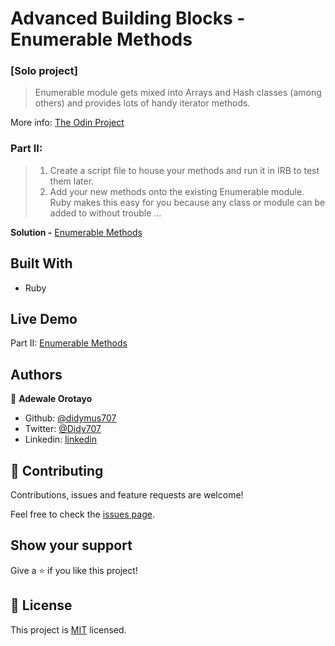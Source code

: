 # Advanced Building Blocks - Enumerable Methods

### [Solo project]

> Enumerable module gets mixed into Arrays and Hash classes (among others) and provides lots of handy iterator methods.

More info: [The Odin Project](https://www.theodinproject.com/courses/ruby-programming/lessons/advanced-building-blocks)

### Part II:
> 1. Create a script file to house your methods and run it in IRB to test them later.
> 2. Add your new methods onto the existing Enumerable module. Ruby makes this easy for you because any class or module can be added to without trouble … 


**Solution -**
[Enumerable Methods](https://github.com/didymus707/Enumerable-Methods/tree/module-feature)


## Built With

- Ruby

## Live Demo

Part II: [Enumerable Methods](https://repl.it/@Didymus/Enumerable-methods)

## Authors

👤 **Adewale Orotayo**

- Github: [@didymus707](https://github.com/didymus707)
- Twitter: [@Didy707](https://twitter.com/didy707)
- Linkedin: [linkedin](https://linkedin.com/adewale-thomas-orotayo)

## 🤝 Contributing

Contributions, issues and feature requests are welcome!

Feel free to check the [issues page](https://github.com/didymus707/Enumerable-Methods/issues).

## Show your support

Give a ⭐️ if you like this project!

## 📝 License

This project is [MIT](LICENSE.txt) licensed.
